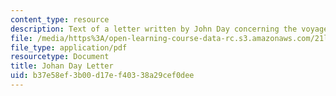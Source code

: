 ```yaml
---
content_type: resource
description: Text of a letter written by John Day concerning the voyages of John Cabot.
file: /media/https%3A/open-learning-course-data-rc.s3.amazonaws.com/21l-463-renaissance-literature-fall-2008/b37e58ef3b00d17ef40338a29cef0dee_johan_day.pdf
file_type: application/pdf
resourcetype: Document
title: Johan Day Letter
uid: b37e58ef-3b00-d17e-f403-38a29cef0dee
---
```

